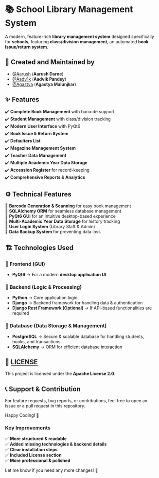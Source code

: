 # 📚 School Library Management System

A modern, feature-rich **library management system** designed specifically for **schools**, featuring **class/division management**, an automated **book issue/return system**.

## 👥 Created and Maintained by  

- [@Aarush](https://github.com/AarushDarne) (**Aarush Darne**)  
- [@Aadv1k](https://github.com/Aadv1k) (**Aadvik Pandey**)  
- [@Agastya](https://github.com/agm024) (**Agastya Malunjkar**)  

## ✨ Features  

✔️ **Complete Book Management** with barcode support  
✔️ **Student Management** with class/division tracking  
✔️ **Modern User Interface** with PyQt6  
✔️ **Book Issue & Return System**  
✔️ **Defaulters List**  
✔️ **Magazine Management System**  
✔️ **Teacher Data Management**  
✔️ **Multiple Academic Year Data Storage**  
✔️ **Accession Register** for record-keeping  
✔️ **Comprehensive Reports & Analytics**  


## ⚙️ Technical Features  

🔹 **Barcode Generation & Scanning** for easy book management  
🔹 **SQLAlchemy ORM** for seamless database management  
🔹 **PyQt6 GUI** for an intuitive desktop-based experience  
🔹 **Multi-Academic Year Data Storage** for history tracking  
🔹 **User Login System** (Library Staff & Admin)  
🔹 **Data Backup System** for preventing data loss  


## 🏗️ **Technologies Used**  

### 🎨 **Frontend (GUI)**  
- **PyQt6** → For a modern **desktop application UI**  

### 🔧 **Backend (Logic & Processing)**  
- **Python** → Core application logic  
- **Django** → Backend framework for handling data & authentication  
- **Django Rest Framework (Optional)** → If API-based functionalities are required  

### 📂 **Database (Data Storage & Management)**  
- **PostgreSQL** → Secure & scalable database for handling students, books, and transactions  
- **SQLAlchemy** → ORM for efficient database interaction  


## 📜 **[LICENSE](License)**  
This project is licensed under the **Apache License 2.0**.  


## 📞 **Support & Contribution**
For feature requests, bug reports, or contributions, feel free to open an issue or a pull request in this repository.

Happy Coding! 🚀

### **Key Improvements**
✅ **More structured & readable**  
✅ **Added missing technologies & backend details**  
✅ **Clear installation steps**  
✅ **Included License section**  
✅ **More professional & polished**  

Let me know if you need any more changes! 🚀